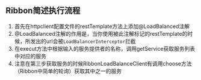 ## Ribbon简述执行流程
1. 首先在httpclient配置文件的restTemplate方法上添加@LoadBalanced注解
2. @LoadBalanced注解的作用是，当你使用被此注解标记的restTemplate的时候，所发出的url会被`LoadBalancerInterceptor`拦截
3. 在execut方法中根据输入的服务提供者的名称，调用getService获取服务列表中对应的服务
4. 注意在第三步获取服务的时候RibbonLoadBalanceClient有调用choose方法（Ribbon中简单的轮询）获取其中之一的服务
